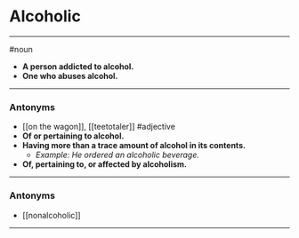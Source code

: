# Alcoholic
---
#noun
- **A person addicted to alcohol.**
- **One who abuses alcohol.**
---
### Antonyms
- [[on the wagon]], [[teetotaler]]
#adjective
- **Of or pertaining to alcohol.**
- **Having more than a trace amount of alcohol in its contents.**
	- _Example: He ordered an alcoholic beverage._
- **Of, pertaining to, or affected by alcoholism.**
---
### Antonyms
- [[nonalcoholic]]
---

